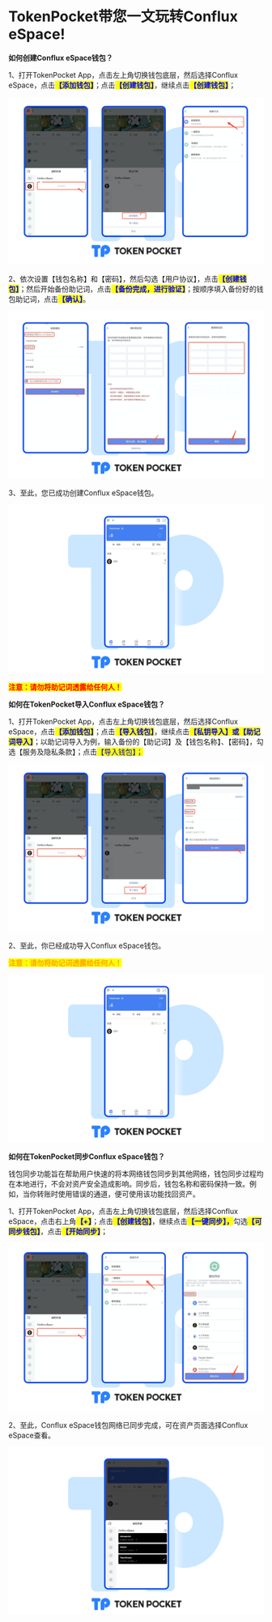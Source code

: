 # TokenPocket带您一文玩转Conflux eSpace!

**如何创建Conflux eSpace钱包？**

1、打开TokenPocket App，点击左上角切换钱包底层，然后选择Conflux eSpace，点击<mark style="color:blue;">**【添加钱包】**</mark>；点击<mark style="color:blue;">**【创建钱包】**</mark>，继续点击<mark style="color:blue;">**【创建钱包】**</mark>；

![](<../../.gitbook/assets/wax1 zh new (1).png>)

2、依次设置【钱包名称】和【密码】，然后勾选【用户协议】，点击<mark style="color:blue;">**【创建钱包】**</mark>；然后开始备份助记词，点击<mark style="color:blue;">**【备份完成，进行验证】**</mark>；按顺序填入备份好的钱包助记词，点击<mark style="color:blue;">**【确认】**</mark>。

![](<../../.gitbook/assets/wax2 zh new (1).png>)

3、至此，您已成功创建Conflux eSpace钱包。

![](<../../.gitbook/assets/wax2 zh new-1.png>)

<mark style="color:red;">**注意：请勿将助记词透露给任何人！**</mark>

**如何在TokenPocket导入Conflux eSpace钱包？**

1、打开TokenPocket App，点击左上角切换钱包底层，然后选择Conflux eSpace，点击<mark style="color:blue;">**【添加钱包】**</mark>；点击<mark style="color:blue;">**【导入钱包】**</mark>，继续点击<mark style="color:blue;">**【私钥导入】或【助记词导入】**</mark>；以助记词导入为例，输入备份的【助记词】及【钱包名称】、【密码】，勾选【服务及隐私条款】；点击<mark style="color:blue;">【导入钱包】；</mark>

![](<../../.gitbook/assets/wax1 zh.png>)

2、至此，你已经成功导入Conflux eSpace钱包。

<mark style="color:orange;">**注意：请勿将助记词透露给任何人！**</mark>

![](<../../.gitbook/assets/wax2 zh new-1.png>)

**如何在TokenPocket同步Conflux eSpace钱包？**

钱包同步功能旨在帮助用户快速的将本网络钱包同步到其他网络，钱包同步过程均在本地进行，不会对资产安全造成影响。同步后，钱包名称和密码保持一致。例如，当你转账时使用错误的通道，便可使用该功能找回资产。

&#x20;

1、打开TokenPocket App，点击左上角切换钱包底层，然后选择Conflux eSpace，点击右上角<mark style="color:blue;">**【+】**</mark>；点击<mark style="color:blue;">**【创建钱包】**</mark>，继续点击<mark style="color:blue;">**【一键同步】，**</mark>勾选<mark style="color:blue;">**【可同步钱包】**</mark>，点击<mark style="color:blue;">**【开始同步】**</mark>；

![](<../../.gitbook/assets/wax1 zh (1).png>)

2、至此，Conflux eSpace钱包网络已同步完成，可在资产页面选择Conflux eSpace查看。

![](<../../.gitbook/assets/wax2 zh new.png>)
